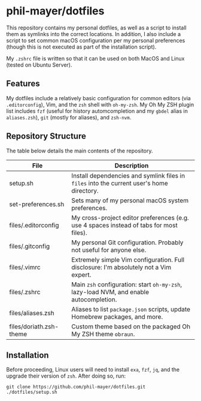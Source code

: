 # phil-mayer/dotfiles

This repository contains my personal dotfiles, as well as a script to install them as symlinks into the correct
locations. In addition, I also include a script to set common macOS configuration per my personal preferences (though
this is not executed as part of the installation script).

My `.zshrc` file is written so that it can be used on both MacOS and Linux (tested on Ubuntu Server).

## Features

My dotfiles include a relatively basic configuration for common editors (via `.editorconfig`), Vim, and the `zsh` shell
with `oh-my-zsh`. My Oh My ZSH plugin list includes `fzf` (useful for history automcompletion and my `gbdel` alias in
`aliases.zsh`), `git` (mostly for aliases), and `zsh-nvm`.

## Repository Structure

The table below details the main contents of the repository.

| File                    | Description |
| ----------------------- | ------------------------------------------------------------------------------------------- |
| setup.sh                | Install dependencies and symlink files in `files` into the current user's home directory.   |
| set-preferences.sh      | Sets many of my personal macOS system preferences.                                          |
| files/.editorconfig     | My cross-project editor preferences (e.g. use 4 spaces instead of tabs for most files).     |
| files/.gitconfig        | My personal Git configuration. Probably not useful for anyone else.                         |
| files/.vimrc            | Extremely simple Vim configuration. Full disclosure: I'm absolutely not a Vim expert.       |
| files/.zshrc            | Main `zsh` configuration: start `oh-my-zsh`, lazy-load NVM, and enable autocompletion.      |
| files/aliases.zsh       | Aliases to list `package.json` scripts, update Homebrew packages, and more.                 |
| files/doriath.zsh-theme | Custom theme based on the packaged Oh My ZSH theme `obraun`.                                |

## Installation

Before proceeding, Linux users will need to install `exa`, `fzf`, `jq`, and the upgrade their version of `zsh`. After
doing so, run:

```(sh)
git clone https://github.com/phil-mayer/dotfiles.git
./dotfiles/setup.sh
```
